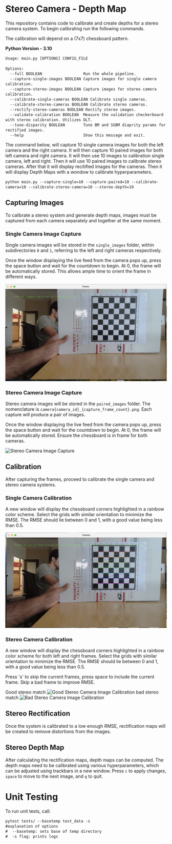# Stereo Camera - Depth Map

This repository contains code to calibrate and create depths for a stereo camera system. To begin calibrating run the following commands. 

The calibration will depend on a (7x7) chessboard pattern. 

**Python Version - 3.10**

```
Usage: main.py [OPTIONS] CONFIG_FILE

Options:
  --full BOOLEAN                  Run the whole pipeline.
  --capture-single-images BOOLEAN Capture images for single camera calibration.
  --capture-stereo-images BOOLEAN Capture images for stereo camera calibration.
  --calibrate-single-cameras BOOLEAN Calibrate single cameras.
  --calibrate-stereo-cameras BOOLEAN Calibrate stereo cameras.
  --rectify-stereo-cameras BOOLEAN Rectify stereo images.
  --validate-calibration BOOLEAN  Measure the validation checkerboard with stereo calibration. Utilizes DLT.
  --tune-disparity BOOLEAN        Tune BM and SGBM diaprity params for rectified images.
  --help                          Show this message and exit.   
```

The command below, will capture 10 single camera images for both the left camera and the right camera. It will then capture 10 paired images for both left camera and right camera. It will then use 10 images to calibration single camera, left and right. Then it will use 10 paired images to calibrate stereo cameras. After that it will display recitified images for the cameras. Then it will display Depth Maps with a wondow to calibrate hyperparameters. 

```
python main.py --capture-single=10 --capture-paired=10 --calibrate-camera=10 --calibrate-stereo-camera=10 --stereo-depth=10
```



## Capturing Images

To calibrate a stereo system and generate depth maps, images must be captured from each camera separately and together at the same moment.

### Single Camera Image Capture

Single camera images will be stored in the `single_images` folder, within subdirectories `0` and `1`, referring to the left and right cameras respectively.

Once the window displaying the live feed from the camera pops up, press the space button and wait for the countdown to begin. At 0, the frame will be automatically stored. This allows ample time to orient the frame in different ways.

![Single Camera Image Capture](screenshots/Capture-Single-Frame.png)

### Stereo Camera Image Capture

Stereo camera images will be stored in the `paired_images` folder. The nomenclature is `camera{camera_id}_{capture_frame_count}.png`. Each capture will produce a pair of images.

Once the window displaying the live feed from the camera pops up, press the space button and wait for the countdown to begin. At 0, the frame will be automatically stored. Ensure the chessboard is in frame for both cameras.

![Stereo Camera Image Capture](screenshots/Capture-Stereo-Frame.png)

## Calibration

After capturing the frames, proceed to calibrate the single camera and stereo camera systems.

### Single Camera Calibration

A new window will display the chessboard corners highlighted in a rainbow color scheme. Select the grids with similar orientation to minimize the RMSE. The RMSE should lie between 0 and 1, with a good value being less than 0.5.

![Single Camera Image Calibration](screenshots/Calibrate-Single-Camera.png)

### Stereo Camera Calibration

A new window will display the chessboard corners highlighted in a rainbow color scheme for both left and right frames. Select the grids with similar orientation to minimize the RMSE. The RMSE should lie between 0 and 1, with a good value being less than 0.5.

Press 's' to skip the current frames, press space to include the current frame. Skip a bad frame to improve RMSE.

Good stereo match 
![Good Stereo Camera Image Calibration](screenshots/Good-Stereo-Match.png)
bad stereo match
![Bad Stereo Camera Image Calibration](screenshots/Bad-Stereo-Match.png)

## Stereo Rectification

Once the system is calibrated to a low enough RMSE, rectification maps will be created to remove distortions from the images.

## Stereo Depth Map

After calculating the rectification maps, depth maps can be computed. The depth maps need to be calibrated using various hyperparameters, which can be adjusted using trackbars in a new window. Press `c` to apply changes, `space` to move to the next image, and `q` to quit.

# Unit Testing
To run unit tests, call: 
```
pytest tests/ --basetemp test_data -s
#explanation of options
#  --basetemp: sets base of temp directory
#  -s flag: prints logs
```
